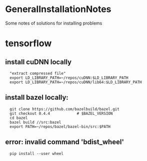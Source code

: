 # GeneralInstallationNotes
Some notes of solutions for installing problems

# tensorflow
## install cuDNN locally
	  "extract compressed file"
	  export LD_LIBRARY_PATH=~/repos/cuDNN:$LD_LIBRARY_PATH
	  export LD_LIBRARY_PATH=~/repos/cuDNN/lib64:$LD_LIBRARY_PATH

## install bazel locally:
	  git clone https://github.com/bazelbuild/bazel.git
	  git checkout 0.4.4 			# $BAZEL_VERSION
	  cd bazel
	  bazel build //src:bazel
	  export PATH=~/repos/bazel/bazel-bin/src:$PATH

## error: invalid command 'bdist_wheel'
	  pip install --user wheel

